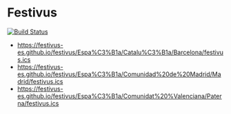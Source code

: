 # Festivus

[![Build Status](https://travis-ci.com/festivus-es/festivus.svg?branch=master)](https://travis-ci.com/festivus-es/festivus)

- https://festivus-es.github.io/festivus/Espa%C3%B1a/Catalu%C3%B1a/Barcelona/festivus.ics
- https://festivus-es.github.io/festivus/Espa%C3%B1a/Comunidad%20de%20Madrid/Madrid/festivus.ics
- https://festivus-es.github.io/festivus/Espa%C3%B1a/Comunidat%20%Valenciana/Paterna/festivus.ics

